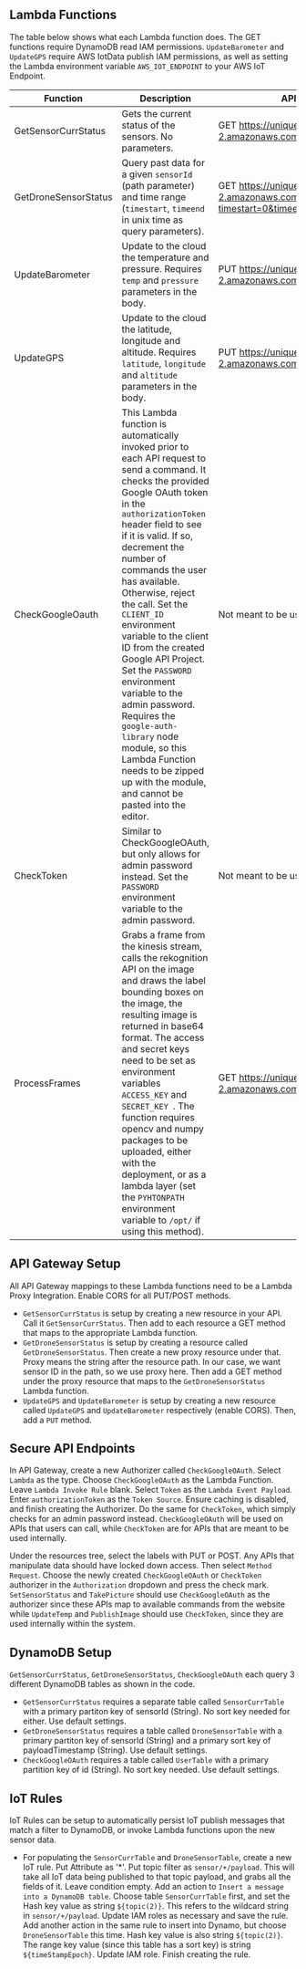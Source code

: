 ## Lambda Functions
The table below shows what each Lambda function does. The GET functions require DynamoDB read IAM permissions. `UpdateBarometer` and `UpdateGPS` require AWS IotData publish IAM permissions, as well as setting the Lambda environment variable `AWS_IOT_ENDPOINT` to your AWS IoT Endpoint.

| Function  | Description | API Gateway Example Usage |
| ------------- | ------------- | ------------- |
| GetSensorCurrStatus  | Gets the current status of the sensors. No parameters.| GET https://uniqueid.execute-api.us-west-2.amazonaws.com/dev/GetSensorCurrStatus|
| GetDroneSensorStatus  | Query past data for a given `sensorId` (path parameter) and time range (`timestart`, `timeend` in unix time as query parameters). | GET https://unique.execute-api.us-west-2.amazonaws.com/dev/GetDroneSensorStatus/barometer?timestart=0&timeend=1512024820868 |
| UpdateBarometer | Update to the cloud the temperature and pressure. Requires `temp` and `pressure` parameters in the body. | PUT https://uniqueid.execute-api.us-west-2.amazonaws.com/dev/UpdateBarometer |
| UpdateGPS | Update to the cloud the latitude, longitude and altitude. Requires `latitude`, `longitude` and `altitude` parameters in the body. | PUT https://uniqueid.execute-api.us-west-2.amazonaws.com/dev/UpdateGPS |
| CheckGoogleOauth | This Lambda function is automatically invoked prior to each API request to send a command. It checks the provided Google OAuth token in the `authorizationToken` header field to see if it is valid. If so, decrement the number of commands the user has available. Otherwise, reject the call. Set the `CLIENT_ID` environment variable to the client ID from the created Google API Project. Set the `PASSWORD` environment variable to the admin password. Requires the `google-auth-library` node module, so this Lambda Function needs to be zipped up with the module, and cannot be pasted into the editor. | Not meant to be used as an API Gateway endpoint. |
| CheckToken | Similar to CheckGoogleOAuth, but only allows for admin password instead. Set the `PASSWORD` environment variable to the admin password. | Not meant to be used as an API Gateway endpoint. |
| ProcessFrames | Grabs a frame from the kinesis stream, calls the rekognition API on the image and draws the label bounding boxes on the image, the resulting image is returned in base64 format. The access and secret keys need to be set as environment variables `ACCESS_KEY` and `SECRET_KEY `. The function requires opencv and numpy packages to be uploaded, either with the deployment, or as a lambda layer (set the `PYHTONPATH` environment variable to `/opt/` if using this method).| GET https://uniqueid.execute-api.us-west-2.amazonaws.com/dev/GetProcessedFrames |

## API Gateway Setup
All API Gateway mappings to these Lambda functions need to be a Lambda Proxy Integration. Enable CORS for all PUT/POST methods.
* `GetSensorCurrStatus` is setup by creating a new resource in your API. Call it `GetSensorCurrStatus`. Then add to each resource a GET method that maps to the appropriate Lambda function. 
* `GetDroneSensorStatus` is setup by creating a resource called `GetDroneSensorStatus`. Then create a new proxy resource under that. Proxy means the string after the resource path. In our case, we want sensor ID in the path, so we use proxy here. Then add a GET method under the proxy resource that maps to the `GetDroneSensorStatus` Lambda function.
* `UpdateGPS` and `UpdateBarometer` is setup by creating a new resource called `UpdateGPS` and `UpdateBarometer` respectively (enable CORS). Then, add a `PUT` method.

## Secure API Endpoints
In API Gateway, create a new Authorizer called `CheckGoogleOAuth`. Select `Lambda` as the type. Choose `CheckGoogleOAuth` as the Lambda Function. Leave `Lambda Invoke Rule` blank. Select `Token` as the `Lambda Event Payload`. Enter `authorizationToken` as the `Token Source`. Ensure caching is disabled, and finish creating the Authorizer. Do the same for `CheckToken`, which simply checks for an admin password instead. `CheckGoogleOAuth` will be used on APIs that users can call, while `CheckToken` are for APIs that are meant to be used internally. 

Under the resources tree, select the labels with PUT or POST. Any APIs that manipulate data should have locked down access. Then select `Method Request`. Choose the newly created `CheckGoogleOAuth` or `CheckToken` authorizer in the `Authorization` dropdown and press the check mark. `SetSensorStatus` and `TakePicture` should use `CheckGoogleOAuth` as the authorizer since these APIs map to available commands from the website while `UpdateTemp` and `PublishImage` should use `CheckToken`, since they are used internally within the system.

## DynamoDB Setup
`GetSensorCurrStatus`, `GetDroneSensorStatus`, `CheckGoogleOAuth` each query 3 different DynamoDB tables as shown in the code. 
* `GetSensorCurrStatus` requires a separate table called `SensorCurrTable` with a primary partiton key of sensorId (String). No sort key needed for either. Use default settings.
* `GetDroneSensorStatus` requires a table called `DroneSensorTable` with a primary partiton key of sensorId (String) and a primary sort key of payloadTimestamp (String). Use default settings.
* `CheckGoogleOAuth` requires a table called `UserTable` with a primary partition key of id (String). No sort key needed. Use default settings.

## IoT Rules
IoT Rules can be setup to automatically persist IoT publish messages that match a filter to DynamoDB, or invoke Lambda functions upon the new sensor data. 
* For populating the `SensorCurrTable` and `DroneSensorTable`, create a new IoT rule. Put Attribute as '*'. Put topic filter as `sensor/+/payload`. This will take all IoT data being published to that topic payload, and grabs all the fields of it. Leave condition empty. Add an action to  `Insert a message into a DynamoDB table`. Choose table `SensorCurrTable` first, and set the Hash key value as string `${topic(2)}`. This refers to the wildcard string in `sensor/+/payload`. Update IAM roles as necessary and save the rule. Add another action in the same rule to insert into Dynamo, but choose `DroneSensorTable` this time. Hash key value is also string `${topic(2)}`. The range key value (since this table has a sort key) is string `${timeStampEpoch}`. Update IAM role. Finish creating the rule.
